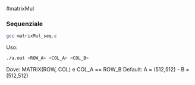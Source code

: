 #matrixMul

### Sequenziale
```sh
gcc matrixMul_seq.c 
```
Uso:
```sh
./a.out <ROW_A> <COL_A> <COL_B>
```
Dove: MATRIX(ROW, COL) e COL_A == ROW_B
Default: A = (512,512) - B = (512,512)

